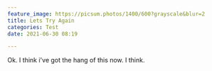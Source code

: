 ```yaml
---
feature_image: https://picsum.photos/1400/600?grayscale&blur=2
title: Lets Try Again
categories: Test
date: 2021-06-30 08:19

---
```

Ok. I think i've got the hang of this now. I think.